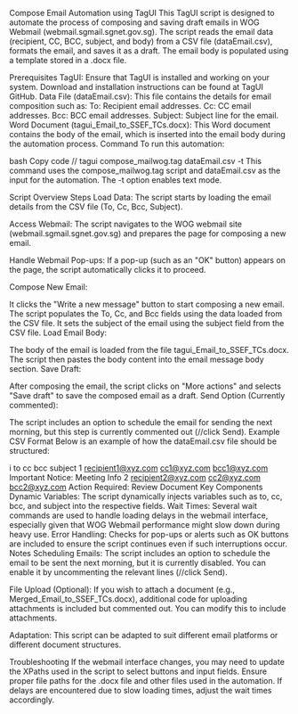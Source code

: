 Compose Email Automation using TagUI
This TagUI script is designed to automate the process of composing and saving draft emails in WOG Webmail (webmail.sgmail.sgnet.gov.sg). The script reads the email data (recipient, CC, BCC, subject, and body) from a CSV file (dataEmail.csv), formats the email, and saves it as a draft. The email body is populated using a template stored in a .docx file.

Prerequisites
TagUI: Ensure that TagUI is installed and working on your system.
Download and installation instructions can be found at TagUI GitHub.
Data File (dataEmail.csv): This file contains the details for email composition such as:
To: Recipient email addresses.
Cc: CC email addresses.
Bcc: BCC email addresses.
Subject: Subject line for the email.
Word Document (tagui_Email_to_SSEF_TCs.docx): This Word document contains the body of the email, which is inserted into the email body during the automation process.
Command
To run this automation:

bash
Copy code
// tagui compose_mailwog.tag dataEmail.csv -t
This command uses the compose_mailwog.tag script and dataEmail.csv as the input for the automation. The -t option enables text mode.

Script Overview
Steps
Load Data: The script starts by loading the email details from the CSV file (To, Cc, Bcc, Subject).

Access Webmail: The script navigates to the WOG webmail site (webmail.sgmail.sgnet.gov.sg) and prepares the page for composing a new email.

Handle Webmail Pop-ups: If a pop-up (such as an "OK" button) appears on the page, the script automatically clicks it to proceed.

Compose New Email:

It clicks the "Write a new message" button to start composing a new email.
The script populates the To, Cc, and Bcc fields using the data loaded from the CSV file.
It sets the subject of the email using the subject field from the CSV file.
Load Email Body:

The body of the email is loaded from the file tagui_Email_to_SSEF_TCs.docx.
The script then pastes the body content into the email message body section.
Save Draft:

After composing the email, the script clicks on "More actions" and selects "Save draft" to save the composed email as a draft.
Send Option (Currently commented):

The script includes an option to schedule the email for sending the next morning, but this step is currently commented out (//click Send).
Example CSV Format
Below is an example of how the dataEmail.csv file should be structured:

i	to	cc	bcc	subject
1	recipient1@xyz.com	cc1@xyz.com	bcc1@xyz.com	Important Notice: Meeting Info
2	recipient2@xyz.com	cc2@xyz.com	bcc2@xyz.com	Action Required: Review Document
Key Components
Dynamic Variables: The script dynamically injects variables such as to, cc, bcc, and subject into the respective fields.
Wait Times: Several wait commands are used to handle loading delays in the webmail interface, especially given that WOG Webmail performance might slow down during heavy use.
Error Handling: Checks for pop-ups or alerts such as OK buttons are included to ensure the script continues even if such interruptions occur.
Notes
Scheduling Emails: The script includes an option to schedule the email to be sent the next morning, but it is currently disabled. You can enable it by uncommenting the relevant lines (//click Send).

File Upload (Optional): If you wish to attach a document (e.g., Merged_Email_to_SSEF_TCs.docx), additional code for uploading attachments is included but commented out. You can modify this to include attachments.

Adaptation: This script can be adapted to suit different email platforms or different document structures.

Troubleshooting
If the webmail interface changes, you may need to update the XPaths used in the script to select buttons and input fields.
Ensure proper file paths for the .docx file and other files used in the automation.
If delays are encountered due to slow loading times, adjust the wait times accordingly.
